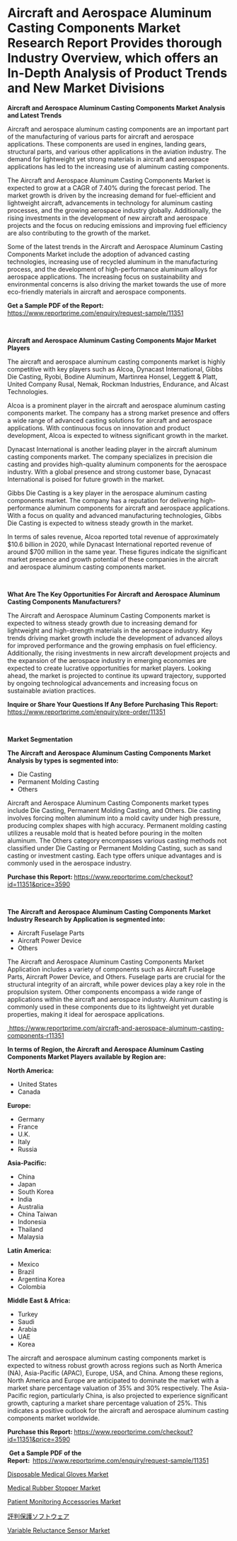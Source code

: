 <p><h1>Aircraft and Aerospace Aluminum Casting Components Market Research Report Provides thorough Industry Overview, which offers an In-Depth Analysis of Product Trends and New Market Divisions</h1></p><p><strong>Aircraft and Aerospace Aluminum Casting Components Market Analysis and Latest Trends</strong></p>
<p><p>Aircraft and aerospace aluminum casting components are an important part of the manufacturing of various parts for aircraft and aerospace applications. These components are used in engines, landing gears, structural parts, and various other applications in the aviation industry. The demand for lightweight yet strong materials in aircraft and aerospace applications has led to the increasing use of aluminum casting components.</p><p>The Aircraft and Aerospace Aluminum Casting Components Market is expected to grow at a CAGR of 7.40% during the forecast period. The market growth is driven by the increasing demand for fuel-efficient and lightweight aircraft, advancements in technology for aluminum casting processes, and the growing aerospace industry globally. Additionally, the rising investments in the development of new aircraft and aerospace projects and the focus on reducing emissions and improving fuel efficiency are also contributing to the growth of the market.</p><p>Some of the latest trends in the Aircraft and Aerospace Aluminum Casting Components Market include the adoption of advanced casting technologies, increasing use of recycled aluminum in the manufacturing process, and the development of high-performance aluminum alloys for aerospace applications. The increasing focus on sustainability and environmental concerns is also driving the market towards the use of more eco-friendly materials in aircraft and aerospace components.</p></p>
<p><strong>Get a Sample PDF of the Report:&nbsp;</strong> <a href="https://www.reportprime.com/enquiry/request-sample/11351">https://www.reportprime.com/enquiry/request-sample/11351</a></p>
<p>&nbsp;</p>
<p><strong>Aircraft and Aerospace Aluminum Casting Components Major Market Players</strong></p>
<p><p>The aircraft and aerospace aluminum casting components market is highly competitive with key players such as Alcoa, Dynacast International, Gibbs Die Casting, Ryobi, Bodine Aluminum, Martinrea Honsel, Leggett & Platt, United Company Rusal, Nemak, Rockman Industries, Endurance, and Alcast Technologies.</p><p>Alcoa is a prominent player in the aircraft and aerospace aluminum casting components market. The company has a strong market presence and offers a wide range of advanced casting solutions for aircraft and aerospace applications. With continuous focus on innovation and product development, Alcoa is expected to witness significant growth in the market.</p><p>Dynacast International is another leading player in the aircraft aluminum casting components market. The company specializes in precision die casting and provides high-quality aluminum components for the aerospace industry. With a global presence and strong customer base, Dynacast International is poised for future growth in the market.</p><p>Gibbs Die Casting is a key player in the aerospace aluminum casting components market. The company has a reputation for delivering high-performance aluminum components for aircraft and aerospace applications. With a focus on quality and advanced manufacturing technologies, Gibbs Die Casting is expected to witness steady growth in the market.</p><p>In terms of sales revenue, Alcoa reported total revenue of approximately $10.6 billion in 2020, while Dynacast International reported revenue of around $700 million in the same year. These figures indicate the significant market presence and growth potential of these companies in the aircraft and aerospace aluminum casting components market.</p></p>
<p>&nbsp;</p>
<p><strong>What Are The Key Opportunities For Aircraft and Aerospace Aluminum Casting Components Manufacturers?</strong></p>
<p><p>The Aircraft and Aerospace Aluminum Casting Components market is expected to witness steady growth due to increasing demand for lightweight and high-strength materials in the aerospace industry. Key trends driving market growth include the development of advanced alloys for improved performance and the growing emphasis on fuel efficiency. Additionally, the rising investments in new aircraft development projects and the expansion of the aerospace industry in emerging economies are expected to create lucrative opportunities for market players. Looking ahead, the market is projected to continue its upward trajectory, supported by ongoing technological advancements and increasing focus on sustainable aviation practices.</p></p>
<p><strong>Inquire or Share Your Questions If Any Before Purchasing This Report:</strong> <a href="https://www.reportprime.com/enquiry/pre-order/11351">https://www.reportprime.com/enquiry/pre-order/11351</a></p>
<p>&nbsp;</p>
<p><strong>Market Segmentation</strong></p>
<p><strong>The Aircraft and Aerospace Aluminum Casting Components Market Analysis by types is segmented into:</strong></p>
<p><ul><li>Die Casting</li><li>Permanent Molding Casting</li><li>Others</li></ul></p>
<p><p>Aircraft and Aerospace Aluminum Casting Components market types include Die Casting, Permanent Molding Casting, and Others. Die casting involves forcing molten aluminum into a mold cavity under high pressure, producing complex shapes with high accuracy. Permanent molding casting utilizes a reusable mold that is heated before pouring in the molten aluminum. The Others category encompasses various casting methods not classified under Die Casting or Permanent Molding Casting, such as sand casting or investment casting. Each type offers unique advantages and is commonly used in the aerospace industry.</p></p>
<p><strong>Purchase this Report:&nbsp;</strong><a href="https://www.reportprime.com/checkout?id=11351&price=3590">https://www.reportprime.com/checkout?id=11351&price=3590</a></p>
<p>&nbsp;</p>
<p><strong>The Aircraft and Aerospace Aluminum Casting Components Market Industry Research by Application is segmented into:</strong></p>
<p><ul><li>Aircraft Fuselage Parts</li><li>Aircraft Power Device</li><li>Others</li></ul></p>
<p><p>The Aircraft and Aerospace Aluminum Casting Components Market Application includes a variety of components such as Aircraft Fuselage Parts, Aircraft Power Device, and Others. Fuselage parts are crucial for the structural integrity of an aircraft, while power devices play a key role in the propulsion system. Other components encompass a wide range of applications within the aircraft and aerospace industry. Aluminum casting is commonly used in these components due to its lightweight yet durable properties, making it ideal for aerospace applications.</p></p>
<p><a href="https://www.reportprime.com/aircraft-and-aerospace-aluminum-casting-components-r11351">&nbsp;https://www.reportprime.com/aircraft-and-aerospace-aluminum-casting-components-r11351</a></p>
<p><strong>In terms of Region, the Aircraft and Aerospace Aluminum Casting Components Market Players available by Region are:</strong></p>
<p>
    <p> <strong> North America: </strong>
        <ul>
            <li>United States</li>
            <li>Canada</li>
        </ul>
        </p> 
    <p> <strong> Europe: </strong>
        <ul>
            <li>Germany</li>
            <li>France</li>
            <li>U.K.</li>
            <li>Italy</li>
            <li>Russia</li>
        </ul>
        </p> 
    <p> <strong> Asia-Pacific: </strong>
        <ul>
            <li>China</li>
            <li>Japan</li>
            <li>South Korea</li>
            <li>India</li>
            <li>Australia</li>
            <li>China Taiwan</li>
            <li>Indonesia</li>
            <li>Thailand</li>
            <li>Malaysia</li>
        </ul>
        </p> 
    <p> <strong> Latin America: </strong>
        <ul>
            <li>Mexico</li>
            <li>Brazil</li>
            <li>Argentina Korea</li>
            <li>Colombia</li>
        </ul>
        </p> 
    <p> <strong> Middle East & Africa: </strong>
        <ul>
            <li>Turkey</li>
            <li>Saudi</li>
            <li>Arabia</li>
            <li>UAE</li>
            <li>Korea</li>
        </ul>
    </p>
    </p>
<p><p>The aircraft and aerospace aluminum casting components market is expected to witness robust growth across regions such as North America (NA), Asia-Pacific (APAC), Europe, USA, and China. Among these regions, North America and Europe are anticipated to dominate the market with a market share percentage valuation of 35% and 30% respectively. The Asia-Pacific region, particularly China, is also projected to experience significant growth, capturing a market share percentage valuation of 25%. This indicates a positive outlook for the aircraft and aerospace aluminum casting components market worldwide.</p></p>
<p><strong>Purchase this Report: </strong><a href="https://www.reportprime.com/checkout?id=11351&price=3590">https://www.reportprime.com/checkout?id=11351&price=3590</a></p>
<p>&nbsp;<strong>Get a Sample PDF of the Report:&nbsp;&nbsp;</strong><a href="https://www.reportprime.com/enquiry/request-sample/11351">https://www.reportprime.com/enquiry/request-sample/11351</a></p>
<p><strong></strong></p>
<p><p><a href="https://github.com/widyafarer/Market-Research-Report-List-1/blob/main/disposable-medical-gloves-market.md">Disposable Medical Gloves Market</a></p><p><a href="https://github.com/GroverBarry/Market-Research-Report-List-7/blob/main/medical-rubber-stopper-market.md">Medical Rubber Stopper Market</a></p><p><a href="https://github.com/lylyparadise/Market-Research-Report-List-5/blob/main/patient-monitoring-accessories-market.md">Patient Monitoring Accessories Market</a></p><p><a href="https://medium.com/@lillianamurazik2023/%E3%82%B0%E3%83%AD%E3%83%BC%E3%83%90%E3%83%AB%E3%81%AA%E8%A9%95%E5%88%A4%E4%BF%9D%E8%AD%B7%E3%82%BD%E3%83%95%E3%83%88%E3%82%A6%E3%82%A7%E3%82%A2%E7%94%A3%E6%A5%AD%E3%81%AE%E5%88%86%E6%9E%90-%E3%82%B7%E3%82%A7%E3%82%A2-%E6%88%90%E9%95%B7-%E3%83%88%E3%83%AC%E3%83%B3%E3%83%89-%E3%81%8A%E3%82%88%E3%81%B32024%E5%B9%B4%E3%81%8B%E3%82%892031%E5%B9%B4%E3%81%BE%E3%81%A7%E3%81%AE%E4%BA%88%E6%B8%AC-5f7b219d2b9b">評判保護ソフトウェア</a></p><p><a href="https://github.com/lnamivez37/Market-Research-Report-List-1/blob/main/variable-reluctance-sensor-market.md">Variable Reluctance Sensor Market</a></p></p>